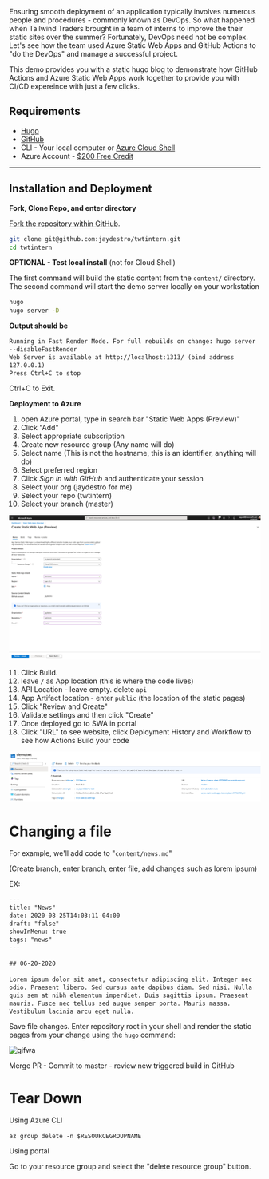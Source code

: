 Ensuring smooth deployment of an application typically involves numerous people and procedures - commonly known as DevOps. So what happened when Tailwind Traders brought in a team of interns to improve the their static sites over the summer? Fortunately, DevOps need not be complex. Let's see how the team used Azure Static Web Apps and GitHub Actions to "do the DevOps" and manage a successful project.

This demo provides you with a static hugo blog to demonstrate how GitHub Actions and Azure Static Web Apps work together to provide you with CI/CD expereince with just a few clicks.

## Requirements

* [Hugo](https://gohugo.io/getting-started/installing/)
* [GitHub](https://github.com/)
* CLI - Your local computer or [Azure Cloud Shell](https://docs.microsoft.com/en-us/azure/developer/terraform/get-started-cloud-shell?WT.mc_id=devto-blog-jagord)
* Azure Account - [$200 Free Credit](https://cda.ms/1zH)

---

## Installation and Deployment

**Fork, Clone Repo, and enter directory**

[Fork the repository within GitHub](https://docs.github.com/en/github/getting-started-with-github/fork-a-repo).

```bash
git clone git@github.com:jaydestro/twtintern.git
cd twtintern
```

**OPTIONAL - Test local install** (not for Cloud Shell)

The first command will build the static content from the `content/` directory.  The second command will start the demo server locally on your workstation  

```bash
hugo 
hugo server -D 
```

**Output should be**

```@Serving pages from memory
Running in Fast Render Mode. For full rebuilds on change: hugo server --disableFastRender
Web Server is available at http://localhost:1313/ (bind address 127.0.0.1)
Press Ctrl+C to stop
```

Ctrl+C  to Exit.

**Deployment to Azure**

1. open Azure portal, type in search bar "Static Web Apps (Preview)"
2. Click "Add"
3. Select appropriate subscription
4. Create new resource group (Any name will do)
5. Select name (This is not the hostname, this is an identifier, anything will do)
6. Select preferred region
7. Click *Sign in with GitHub* and authenticate your session
8. Select your org (jaydestro for me)
9. Select your repo (twtintern)
10. Select your branch (master)

<img src="images/Screen Shot 2020-08-31 at 10.32.05 AM.png" alt="Screen Shot 2020-08-31 at 10.32.05 AM" style="zoom:50%;" />

11. Click Build.
12. leave `/` as App location (this is where the code lives)
13. API Location - leave empty. delete `api`
14. App Artifact location - enter `public` (the location of the static pages)
15. Click "Review and Create"
16. Validate settings and then click "Create"
17. Once deployed go to SWA in portal
18. Click "URL" to see website, click Deployment History and Workflow to see how Actions Build your code

<img src="images/Screen Shot 2020-08-31 at 10.41.15 AM.png" alt="Screen Shot 2020-08-31 at 10.41.15 AM" style="zoom:50%;" />

# Changing a file

For example, we'll add code to "`content/news.md`"

(Create branch, enter branch, enter file, add changes such as lorem ipsum)

EX:

```markdon
---
title: "News"
date: 2020-08-25T14:03:11-04:00
draft: "false"
showInMenu: true
tags: "news"
---

## 06-20-2020

Lorem ipsum dolor sit amet, consectetur adipiscing elit. Integer nec odio. Praesent libero. Sed cursus ante dapibus diam. Sed nisi. Nulla quis sem at nibh elementum imperdiet. Duis sagittis ipsum. Praesent mauris. Fusce nec tellus sed augue semper porta. Mauris massa. Vestibulum lacinia arcu eget nulla. 
```

Save file changes. Enter repository root in your shell and render the static pages from your change using the `hugo` command:

![gifwa](images/gifwa.gif)

Merge PR - Commit to master - review new triggered build in GitHub

# Tear Down

Using Azure CLI

```az group delete -n $RESOURCEGROUPNAME```

Using portal

Go to your resource group and select the "delete resource group" button.



